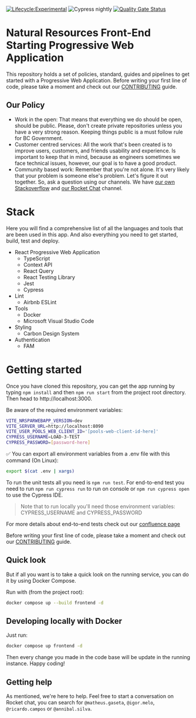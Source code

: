 [![Lifecycle:Experimental](https://img.shields.io/badge/Lifecycle-Experimental-339999)](https://github.com/bcgov/nr-spar-webapp)
![Cypress nightly](https://github.com/bcgov/nr-spar-webapp/actions/workflows/cypress-nightly.yml/badge.svg)
[![Quality Gate Status](https://sonarcloud.io/api/project_badges/measure?project=bcgov_nr-spar-webapp&metric=alert_status)](https://sonarcloud.io/summary/new_code?id=bcgov_nr-spar-webapp)

# Natural Resources Front-End Starting Progressive Web Application

This repository holds a set of policies, standard, guides and pipelines to get
started with a Progressive Web Application. Before writing your first line of code, please take a
moment and check out our [CONTRIBUTING](CONTRIBUTING.md) guide.

## Our Policy

- Work in the open: That means that everything we do should be open, should be
public. Please, don't create private repositories unless you have a very strong
reason. Keeping things public is a must follow rule for BC Government.
- Customer centred services: All the work that's been created is to improve
users, customers, and friends usability and experience. Is important to keep
that in mind, because as engineers sometimes we face technical issues, however, our goal is to have a good product.
- Community based work: Remember that you're not alone. It's very likely that
your problem is someone else's problem. Let's figure it out together. So, ask
a question using our channels. We have [our own Stackoverflow](https://stackoverflow.developer.gov.bc.ca/)
and [our Rocket Chat](https://chat.developer.gov.bc.ca/) channel.

# Stack

Here you will find a comprehensive list of all the languages and tools that are
been used in this app. And also everything you need to get started, build,
test and deploy.

- React Progressive Web Application
  - TypeScript
  - Context API
  - React Query
  - React Testing Library
  - Jest
  - Cypress
- Lint
  - Airbnb ESLint
- Tools
  - Docker
  - Microsoft Visual Studio Code
- Styling
  - Carbon Design System
- Authentication
  - FAM

# Getting started

Once you have cloned this repository, you can get the app running by typing
`npm install` and then `npm run start` from the project root directory. Then
head to http://localhost:3000.

Be aware of the required environment variables:

```sh
VITE_NRSPARWEBAPP_VERSION=dev
VITE_SERVER_URL=http://localhost:8090
VITE_USER_POOLS_WEB_CLIENT_ID='[pools-web-client-id-here]'
CYPRESS_USERNAME=LOAD-3-TEST
CYPRESS_PASSWORD=[password-here]
```

✅ You can export all environment variables from a .env file with this command (On Linux):

```sh
export $(cat .env | xargs)
```

To run the unit tests all you need is `npm run test`. For end-to-end test you need to run `npm run cypress run` to run on console or `npm run cypress open` to use the Cypress IDE.

> Note that to run locally you'll need those environment variables: CYPRESS_USERNAME and CYPRESS_PASSWORD

For more details about end-to-end tests check out our [confluence page](https://apps.nrs.gov.bc.ca/int/confluence/display/FSADT2/Test+strategy)

Before writing your first line of code, please take a moment and check out
our [CONTRIBUTING](CONTRIBUTING.md) guide.

## Quick look

But if all you want is to take a quick look on the running service, you can do it by
using Docker Compose.

Run with (from the project root):
```sh
docker compose up --build frontend -d
```

## Developing locally with Docker

Just run:
```sh
docker compose up frontend -d
```

Then every change you made in the code base will be update in the running instance.
Happy coding!

## Getting help

As mentioned, we're here to help. Feel free to start a conversation
on Rocket chat, you can search for `@matheus.gaseta`, `@igor.melo`, `@ricardo.campos` or `@annibal.silva`.
